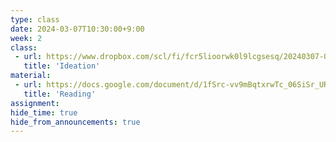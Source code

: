 ```yaml
---
type: class
date: 2024-03-07T10:30:00+9:00
week: 2
class:
 - url: https://www.dropbox.com/scl/fi/fcr5lioorwk0l9lcgsesq/20240307-04-Ideation.pdf?rlkey=ommfvunbvyl7x0lenhhi3imnr&dl=0
   title: 'Ideation'
material:
 - url: https://docs.google.com/document/d/1fSrc-vv9mBqtxrwTc_06SiSr_URJa7W_fTplAc1aEX0/edit?usp=sharing
   title: 'Reading'
assignment:
hide_time: true
hide_from_announcements: true
---
```

